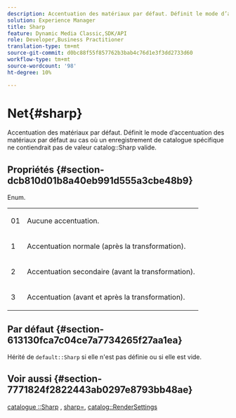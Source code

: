 ```yaml
---
description: Accentuation des matériaux par défaut. Définit le mode d’accentuation des matériaux par défaut au cas où un enregistrement de catalogue spécifique ne contiendrait pas de valeur d’accentuation de catalogue valide.
solution: Experience Manager
title: Sharp
feature: Dynamic Media Classic,SDK/API
role: Developer,Business Practitioner
translation-type: tm+mt
source-git-commit: d0bc88f55f857762b3bab4c76d1e3f3dd2733d60
workflow-type: tm+mt
source-wordcount: '98'
ht-degree: 10%

---
```



# Net{#sharp}

Accentuation des matériaux par défaut. Définit le mode d’accentuation des matériaux par défaut au cas où un enregistrement de catalogue spécifique ne contiendrait pas de valeur catalog::Sharp valide.

## Propriétés {#section-dcb810d01b8a40eb991d555a3cbe48b9}

Enum.

<table id="simpletable_2D94A380BC2D4FD1A7EDD45E6EAFD1FB"> 
 <tr class="strow"> 
  <td class="stentry"> <p>01 </p></td> 
  <td class="stentry"> <p>Aucune accentuation. </p></td> 
 </tr> 
 <tr class="strow"> 
  <td class="stentry"> <p>1 </p></td> 
  <td class="stentry"> <p>Accentuation normale (après la transformation). </p></td> 
 </tr> 
 <tr class="strow"> 
  <td class="stentry"> <p>2 </p></td> 
  <td class="stentry"> <p>Accentuation secondaire (avant la transformation). </p></td> 
 </tr> 
 <tr class="strow"> 
  <td class="stentry"> <p>3 </p></td> 
  <td class="stentry"> <p>Accentuation (avant et après la transformation). </p> </td> 
 </tr> 
</table>

## Par défaut {#section-613130fca7c04ce7a7734265f27aa1ea}

Hérité de `default::Sharp` si elle n&#39;est pas définie ou si elle est vide.

## Voir aussi {#section-7771824f2822443ab0297e8793bb48ae}

[catalogue ::Sharp](../../../../../ir-api/material-cat/image-rendering-api-ref/c-ir-material-catalog/c-ir-material-data-reference/r-ir-sharp-dataref.md#reference-f79a14bd52474dfd8495115d398a30d0) ,  [sharp=](../../../../../ir-api/http-protocol/image-rendering-api-ref/c-ir-http-protocol-ref/c-ir-http-protocol-command-reference/r-ir-http-sharp.md#reference-acdd87f6b5de4e3a85e5d3c03022a35a),  [catalog::RenderSettings](../../../../../ir-api/material-cat/image-rendering-api-ref/c-ir-material-catalog/c-ir-material-data-reference/r-ir-rendersettings-dataref.md#reference-9ce753ae4096455eadcc12ac064de711)

